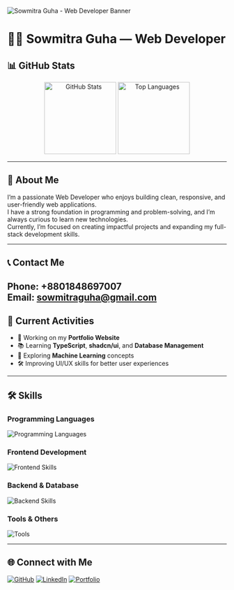![Sowmitra Guha - Web Developer Banner](https://i.ibb.co/SXrr9Vcj/portfolio.png)



# 🧑‍💻 Sowmitra Guha — Web Developer  

## 📊 GitHub Stats  

<p align="center">
  <img src="https://github-readme-stats.vercel.app/api?username=sowmitraguho&show_icons=true&theme=tokyonight" alt="GitHub Stats" height="165" />
  <img src="https://github-readme-stats.vercel.app/api/top-langs/?username=sowmitraguho&layout=compact&theme=tokyonight" alt="Top Languages" height="165" />
</p>


---

## 👋 About Me  
I’m a passionate Web Developer who enjoys building clean, responsive, and user-friendly web applications.  
I have a strong foundation in programming and problem-solving, and I’m always curious to learn new technologies.  
Currently, I’m focused on creating impactful projects and expanding my full-stack development skills.  

---
## 📞 Contact Me  
Phone: +8801848697007  
Email: sowmitraguha@gmail.com
---

## 🚀 Current Activities  
- 🎨 Working on my **Portfolio Website**  
- 📚 Learning **TypeScript**, **shadcn/ui**, and **Database Management**  
- 🤖 Exploring **Machine Learning** concepts  
- 🛠 Improving UI/UX skills for better user experiences  

---

## 🛠️ Skills  

### **Programming Languages**  
<p>
  <img src="https://skillicons.dev/icons?i=c,cpp,js,py" alt="Programming Languages" />
</p>

### **Frontend Development**  
<p>
  <img src="https://skillicons.dev/icons?i=html,css,tailwind,react,nextjs" alt="Frontend Skills" />
</p>

### **Backend & Database**  
<p>
  <img src="https://skillicons.dev/icons?i=nodejs,express,mongodb" alt="Backend Skills" />
</p>

### **Tools & Others**  
<p>
  <img src="https://skillicons.dev/icons?i=git,github,vscode,figma" alt="Tools" />
</p>

---

## 🌐 Connect with Me  
<p>
  <a href="https://github.com/gowmitraguho"><img src="https://skillicons.dev/icons?i=github" alt="GitHub" /></a>
  <a href="https://www.linkedin.com/in/sowmitra-guha-a6066b329"><img src="https://skillicons.dev/icons?i=linkedin" alt="LinkedIn" /></a>
  <a href="https://sowmitra-guha-portfolio.netlify.app/"><img src="https://skillicons.dev/icons?i=htmx" alt="Portfolio" /></a>
</p>
